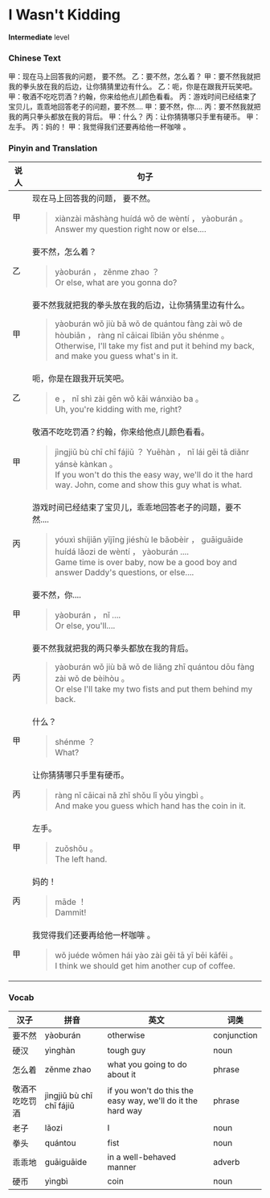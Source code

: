 # I Wasn't Kidding
**Intermediate** level
### Chinese Text
甲：现在马上回答我的问题， 要不然。
乙：要不然，怎么着？
甲：要不然我就把我的拳头放在我的后边，让你猜猜里边有什么。
乙：呃，你是在跟我开玩笑吧。
甲：敬酒不吃吃罚酒？约翰，你来给他点儿颜色看看。
丙：游戏时间已经结束了宝贝儿，乖乖地回答老子的问题，要不然....
甲：要不然，你....
丙：要不然我就把我的两只拳头都放在我的背后。
甲：什么？
丙：让你猜猜哪只手里有硬币。
甲：左手。
丙：妈的！
甲：我觉得我们还要再给他一杯咖啡 。

### Pinyin and Translation
|说人|句子|
|----|----|
|甲|现在马上回答我的问题， 要不然。<blockquote>xiànzài mǎshàng huídá wǒ de wèntí ，  yàoburán 。<br />Answer my question right now or else....</blockquote>|
|乙|要不然，怎么着？<blockquote>yàoburán ， zěnme zhao ？<br />Or else, what are you gonna do?</blockquote>|
|甲|要不然我就把我的拳头放在我的后边，让你猜猜里边有什么。<blockquote>yàoburán wǒ jiù bǎ wǒ de quántou fàng zài wǒ de hòubiān ， ràng nǐ cāicai lǐbiān yǒu shénme 。<br />Otherwise, I'll take my fist and put it behind my back, and make you guess what's in it.</blockquote>|
|乙|呃，你是在跟我开玩笑吧。<blockquote>e ， nǐ shì zài gēn wǒ kāi wánxiào ba 。<br />Uh, you're kidding with me, right?</blockquote>|
|甲|敬酒不吃吃罚酒？约翰，你来给他点儿颜色看看。<blockquote>jìngjiǔ bù chī chī fájiǔ ？ Yuēhàn ， nǐ lái gěi tā diǎnr yánsè kànkan 。<br />If you won't do this the easy way, we'll do it the hard way. John, come and show this guy what is what.</blockquote>|
|丙|游戏时间已经结束了宝贝儿，乖乖地回答老子的问题，要不然....<blockquote>yóuxì shíjiān yǐjīng jiéshù le bǎobèir ， guāiguāide huídá lǎozi de wèntí ， yàoburán ....<br />Game time is over baby, now be a good boy and answer Daddy's questions, or else....</blockquote>|
|甲|要不然，你....<blockquote>yàoburán ， nǐ ....<br />Or else, you'll....</blockquote>|
|丙|要不然我就把我的两只拳头都放在我的背后。<blockquote>yàoburán wǒ jiù bǎ wǒ de liǎng zhī quántou dōu fàng zài wǒ de bèihòu 。<br />Or else I'll take my two fists and put them behind my back.</blockquote>|
|甲|什么？<blockquote>shénme ？<br />What?</blockquote>|
|丙|让你猜猜哪只手里有硬币。<blockquote>ràng nǐ cāicai nǎ zhǐ shǒu lǐ yǒu yìngbì 。<br />And make you guess which hand has the coin in it.</blockquote>|
|甲|左手。<blockquote>zuǒshǒu 。<br />The left hand.</blockquote>|
|丙|妈的！<blockquote>māde ！<br />Dammit!</blockquote>|
|甲|我觉得我们还要再给他一杯咖啡 。<blockquote>wǒ juéde wǒmen hái yào zài gěi tā yī bēi kāfēi  。<br />I think we should get him another cup of coffee.</blockquote>|
### Vocab
|汉子|拼音|英文|词类|
|----|----|----|----|
|要不然|yàoburán|otherwise|conjunction|
|硬汉|yìnghàn|tough guy|noun|
|怎么着|zěnme zhao|what you going to do about it|phrase|
|敬酒不吃吃罚酒|jìngjiǔ bù chī chī fájiǔ|if you won't do this the easy way, we'll do it the hard way|phrase|
|老子|lǎozi|I|noun|
|拳头|quántou|fist|noun|
|乖乖地|guāiguāide|in a well-behaved manner|adverb|
|硬币|yìngbì|coin|noun|